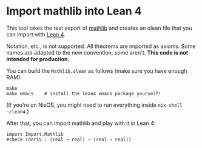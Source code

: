 # Import mathlib into Lean 4

This tool takes the text export of
[mathlib](https://github.com/leanprover-community/mathlib) and creates an olean
file that you can import with [Lean 4](https://github.com/leanprover/lean4).

Notation, etc., is not supported.  All theorems are imported as axioms.  Some
names are adapted to the new convention, some aren't.  **This code is not
intended for production.**

You can build the `Mathlib.olean` as follows (make sure you have enough RAM):
```
make
make emacs    # install the lean4 emacs package yourself!
```
(If you're on NixOS, you might need to run everything inside `nix-shell ~/lean4`.)

After that, you can import mathlib and play with it in Lean 4:
```lean
import Import.Mathlib
#check (deriv : (real → real) → (real → real))
```
